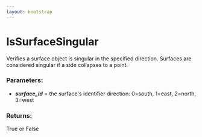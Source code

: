 ```yaml
---
layout: bootstrap
---
```


# IsSurfaceSingular

Verifies a surface object is singular in the specified direction.
        Surfaces are considered singular if a side collapses to a point.
        

### Parameters:

- ***surface_id*** = the surface's identifier
direction: 0=south, 1=east, 2=north, 3=west
        

### Returns:


True or False
        

